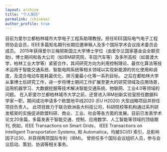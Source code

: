 ```yaml
---
layout: archive
title: "个人简历"
permalink: /chinese/
author_profile: true
---
```


目前为爱尔兰都柏林城市大学电子工程系助理教授。担任IEEE国际电气电子工程师协会会员，IEEE多篇知名期刊长期应邀审稿人及多个国际学术会议技术委员会成员。
2015年获得爱尔兰梅努斯国立大学博士学位（由爱尔兰国家基金会全额资助)，博士期间和各大公司（如IBM研究院，丰田汽车等）及多所高校（如普渡大学，柏林工业大学等）紧密合作，其间研究方向为利用控制理论、最优化算法等技术运用于智能交通系统、智能电网系统等相关领域以实现新能源的优化使用和调度，及混合电动车能耗最优化，排污量最小化等一系列目标。
之后在都柏林大学从事博士后研究工作，进一步将博士期间工作扩展至更大的研究领域及应用场景，运用机器学习、大数据挖掘等技术解决智能交通系统、物联网、工业4.0等领域的问题。
在入职爱尔兰都柏林城市大学之前，还曾进入IBM创新实验室担任数据科学家一职，期间成功申请多个欧盟地平线2020 (EU H2020) 大型战略项目并担任项目负责人。
此项目致力于联合欧洲各大科技公司，科研院校等机构通过系列研发框架的实施促进欧盟科研、商业、工业、社会等各方面的发展。目前已发表学术论文20余篇，多篇发表于智能交通、控制、应用数学、人工智能等领域的顶级期刊, 
例如，IEEE Transactions on Smart Grids， IEEE Transactions on Intelligent Transportation Systems, 和 Automatica，均被SCI/EI 索引，总影响因子过30，并获得两项国际专利（IBM)。
曾担任多个国际会议组织人员，参与会议启动、策划、协调等相关事务。




